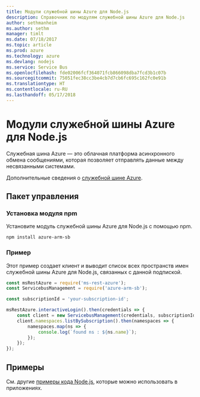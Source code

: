 ```yaml
---
title: Модули служебной шины Azure для Node.js
description: Справочник по модулям служебной шины Azure для Node.js
author: sethmanheim
ms.author: sethm
manager: timlt
ms.date: 07/18/2017
ms.topic: article
ms.prod: azure
ms.technology: azure
ms.devlang: nodejs
ms.service: Service Bus
ms.openlocfilehash: fde02006fcf364071fcb866098dba7fcd3b1c07b
ms.sourcegitcommit: 75051fec38cc3be4cb7d7cb6fc695c162fc0e91b
ms.translationtype: HT
ms.contentlocale: ru-RU
ms.lasthandoff: 05/17/2018
---
```

# <a name="azure-service-bus-modules-for-nodejs"></a>Модули служебной шины Azure для Node.js

Служебная шина Azure — это облачная платформа асинхронного обмена сообщениями, которая позволяет отправлять данные между несвязанными системами.

Дополнительные сведения о [служебной шине Azure](https://docs.microsoft.com/azure/service-bus-messaging/service-bus-messaging-overview).

## <a name="management-package"></a>Пакет управления

### <a name="install-the-npm-module"></a>Установка модуля npm

Установите модуль служебной шины Azure для Node.js с помощью npm.

```bash
npm install azure-arm-sb
```

### <a name="example"></a>Пример

Этот пример создает клиент и выводит список всех пространств имен служебной шины Azure для Node.js, связанных с данной подпиской.

```javascript
const msRestAzure = require('ms-rest-azure');
const ServicebusManagement = require('azure-arm-sb');

const subscriptionId = 'your-subscription-id';

msRestAzure.interactiveLogin().then(credentials => {
    const client = new ServicebusManagement(credentials, subscriptionId);
    client.namespaces.listBySubscription().then(namespaces => {
        namespaces.map(ns => {
            console.log(`found ns : ${ns.name}`);
        });
    });
});
```

## <a name="samples"></a>Примеры

См. другие [примеры кода Node.js](https://azure.microsoft.com/resources/samples/?platform=nodejs), которые можно использовать в приложениях.
